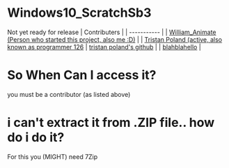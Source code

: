 # Windows10_ScratchSb3
Not yet ready for release
 	| Contributers |
| ----------- |
| [William_Animate (Person who started this project, also me :D)](https://scratch.mit.edu/users/william_animate/) |
| [Tristan Poland (active, also known as programmer 126](https://scratch.mit.edu/users/programmer126/)
| [tristan poland's github](https://github.com/tristanpoland/) |
| [blahblahello](Scratch.mit.edu/users/blahblahello/) |
# So When Can I access it?
you must be a contributor (as listed above)
# i can't extract it from .ZIP file.. how do i do it?
For this you (MIGHT) need 7Zip
